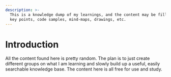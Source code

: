 ```yaml
---
description: >-
  This is a knowledge dump of my learnings, and the content may be filled with
  key points, code samples, mind-maps, drawings, etc.
---
```


# Introduction

All the content found here is pretty random. The plan is to just create different groups on what I am learning and slowly build up a useful, easily searchable knowledge base. The content here is all free for use and study.

